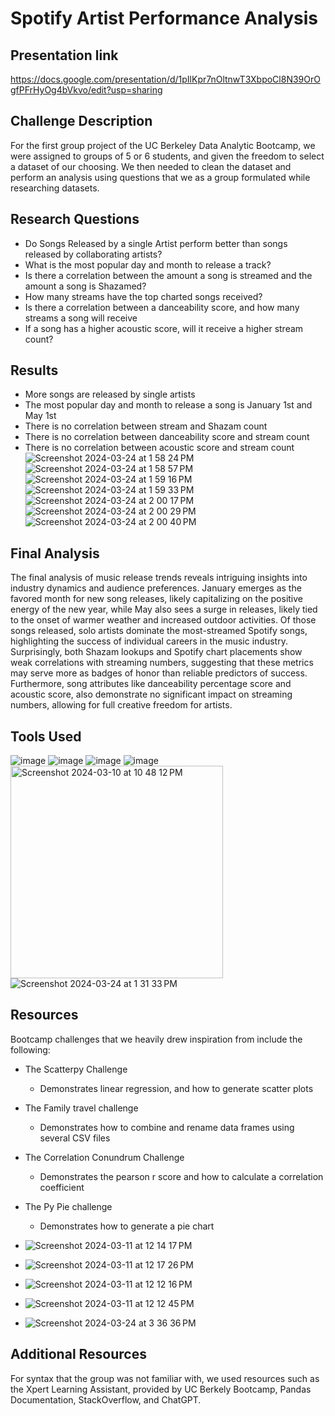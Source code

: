 # Spotify Artist Performance Analysis
## Presentation link
https://docs.google.com/presentation/d/1pIlKpr7nOltnwT3XbpoCl8N39OrOgfPFrHyOg4bVkvo/edit?usp=sharing
## Challenge Description
For the first group project of the UC Berkeley Data Analytic Bootcamp, we were assigned to groups of 5 or 6 students, and given the freedom to select a dataset of our choosing. We then needed to clean the dataset and perform an analysis using questions that we as a group formulated while researching datasets.

## Research Questions
- Do Songs Released by a single Artist perform better than songs released by collaborating artists?
- What is the most popular day and month to release a track?
- Is there a correlation between the amount a song is streamed and the amount a song is Shazamed?
- How many streams have the top charted songs received?
- Is there a correlation between a danceability score, and how many streams a song will receive
- If a song has a higher acoustic score, will it receive a higher stream count?
## Results
- More songs are released by single artists
- The most popular day and month to release a song is January 1st and May 1st
- There is no correlation between stream and Shazam count
- There is no correlation between danceability score and stream count
- There is no correlation between acoustic score and stream count
![Screenshot 2024-03-24 at 1 58 24 PM](https://github.com/erinengle2024/bootcampwk1/assets/158017994/5a3b14a0-0e74-4add-a938-4cc67d7847b7)
![Screenshot 2024-03-24 at 1 58 57 PM](https://github.com/erinengle2024/bootcampwk1/assets/158017994/8c6bb119-7dc6-4af5-9b77-bcc5f0da3043)
![Screenshot 2024-03-24 at 1 59 16 PM](https://github.com/erinengle2024/bootcampwk1/assets/158017994/37ab9b78-5681-49cb-9d03-14e22fabb8f6)
![Screenshot 2024-03-24 at 1 59 33 PM](https://github.com/erinengle2024/bootcampwk1/assets/158017994/a6aa7eda-2e83-4a40-b702-573c739412d0)
![Screenshot 2024-03-24 at 2 00 17 PM](https://github.com/erinengle2024/bootcampwk1/assets/158017994/b0b928bf-e1a9-4a06-a62f-f549bf1222d9)
![Screenshot 2024-03-24 at 2 00 29 PM](https://github.com/erinengle2024/bootcampwk1/assets/158017994/b9ee563e-33cc-41c8-9123-5bec68561479)
![Screenshot 2024-03-24 at 2 00 40 PM](https://github.com/erinengle2024/bootcampwk1/assets/158017994/8e126bed-673d-44a3-926f-5536879ace02)





## Final Analysis

The final analysis of music release trends reveals intriguing insights into industry dynamics and audience preferences. January emerges as the favored month for new song releases, likely capitalizing on the positive energy of the new year, while May also  sees a surge in releases, likely tied to the onset of warmer weather and increased outdoor activities. Of those songs released,  solo artists dominate the most-streamed Spotify songs, highlighting the success of individual careers in the music industry. Surprisingly, both Shazam lookups and Spotify chart placements show weak correlations with streaming numbers, suggesting that these metrics may serve more as badges of honor than reliable predictors of success. Furthermore, song attributes like danceability percentage score and acoustic score, also demonstrate no significant impact on streaming numbers, allowing for full creative freedom for artists. 

## Tools Used
![image](https://github.com/erinengle2024/pandas-challenge/assets/158017994/d9091d9e-6609-4b72-aa69-9168298b1c52) 
![image](https://github.com/erinengle2024/pandas-challenge/assets/158017994/471d847d-2c6f-4056-8323-7c1a2cf47ba2) 
 ![image](https://github.com/erinengle2024/python-challenge/assets/158017994/e20ca0e7-6cda-4810-810b-050028226c91) 
  ![image](https://github.com/erinengle2024/python-challenge/assets/158017994/af2a5777-dbe6-4ba7-9bc5-70c93b2354da)
  <img width="340" alt="Screenshot 2024-03-10 at 10 48 12 PM" src="https://github.com/erinengle2024/Matplotlib-Stats-Challenge/assets/158017994/a2ad02a7-e11e-4591-ae03-d3ffa57299d5">
 ![Screenshot 2024-03-24 at 1 31 33 PM](https://github.com/erinengle2024/Matplotlib-Stats-Challenge/assets/158017994/28d15e29-93a3-432c-a1f5-87c78e1a19ea)


## Resources
Bootcamp challenges that we heavily drew inspiration from include the following:
- The Scatterpy Challenge
  - Demonstrates linear regression, and how to generate scatter plots
- The Family travel challenge
   - Demonstrates how to combine and rename data frames using several CSV files
- The Correlation Conundrum Challenge
    - Demonstrates the pearson r score and how to calculate a correlation coefficient
- The Py Pie challenge
    - Demonstrates how to generate a pie chart
      
- ![Screenshot 2024-03-11 at 12 14 17 PM](https://github.com/erinengle2024/Matplotlib-Stats-Challenge/assets/158017994/9de7c837-6508-4633-9196-bff58c6822ec)
- ![Screenshot 2024-03-11 at 12 17 26 PM](https://github.com/erinengle2024/Matplotlib-Stats-Challenge/assets/158017994/20cef8c7-24e5-42b3-b847-edb8a9cbd9d4)
- ![Screenshot 2024-03-11 at 12 12 16 PM](https://github.com/erinengle2024/Matplotlib-Stats-Challenge/assets/158017994/7613b3c5-3033-4bfe-bfc2-131918f95ef0)
- ![Screenshot 2024-03-11 at 12 12 45 PM](https://github.com/erinengle2024/Matplotlib-Stats-Challenge/assets/158017994/6527cc5e-2a8a-4466-a139-94a748b79299)
- ![Screenshot 2024-03-24 at 3 36 36 PM](https://github.com/erinengle2024/bootcampwk1/assets/158017994/8ee84f6e-afd7-4303-8efc-9cd60895d91a)


  
  

## Additional Resources
For syntax that the group was not familiar with, we used resources such as the Xpert Learning Assistant, provided by UC Berkely Bootcamp, Pandas Documentation, StackOverflow, and ChatGPT.




